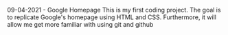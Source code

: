 09-04-2021 - Google Homepage
This is my first coding project. The goal is to replicate Google's homepage using HTML and CSS. Furthermore, it will allow me get more familiar with using git and github
